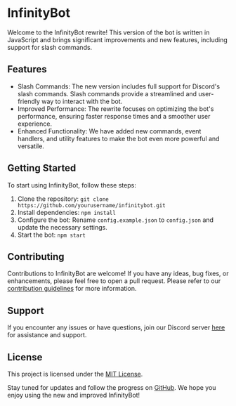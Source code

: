 # InfinityBot

Welcome to the InfinityBot rewrite! This version of the bot is written in JavaScript and brings significant improvements and new features, including support for slash commands.

## Features
- Slash Commands: The new version includes full support for Discord's slash commands. Slash commands provide a streamlined and user-friendly way to interact with the bot.
- Improved Performance: The rewrite focuses on optimizing the bot's performance, ensuring faster response times and a smoother user experience.
- Enhanced Functionality: We have added new commands, event handlers, and utility features to make the bot even more powerful and versatile.

## Getting Started
To start using InfinityBot, follow these steps:

1. Clone the repository: `git clone https://github.com/yourusername/infinitybot.git`
2. Install dependencies: `npm install`
3. Configure the bot: Rename `config.example.json` to `config.json` and update the necessary settings.
4. Start the bot: `npm start`

## Contributing
Contributions to InfinityBot are welcome! If you have any ideas, bug fixes, or enhancements, please feel free to open a pull request. Please refer to our [contribution guidelines](CONTRIBUTING.md) for more information.

## Support
If you encounter any issues or have questions, join our Discord server [here](https://discord.gg/sJySzERPxu) for assistance and support.

## License
This project is licensed under the [MIT License](LICENSE).

Stay tuned for updates and follow the progress on [GitHub](https://github.com/yourusername/infinitybot). We hope you enjoy using the new and improved InfinityBot!
